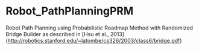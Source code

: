 # Robot_PathPlanningPRM
Robot Path Planning using Probabilistic Roadmap Method with Randomized Bridge Builder as described in [Hsu et al., 2013] (http://robotics.stanford.edu/~latombe/cs326/2003/class6/bridge.pdf)
